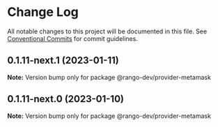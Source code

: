 # Change Log

All notable changes to this project will be documented in this file.
See [Conventional Commits](https://conventionalcommits.org) for commit guidelines.

## 0.1.11-next.1 (2023-01-11)

**Note:** Version bump only for package @rango-dev/provider-metamask

## 0.1.11-next.0 (2023-01-10)

**Note:** Version bump only for package @rango-dev/provider-metamask

